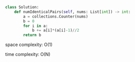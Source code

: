 ```python
class Solution:
    def numIdenticalPairs(self, nums: List[int]) -> int:
        a = collections.Counter(nums)
        b = 0
        for i in a:
            b += a[i]*(a[i]-1)//2
        return b
```

space complexity: O(1)

time complexity: O(N)